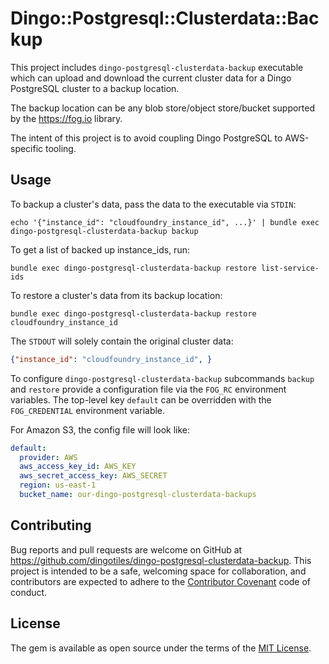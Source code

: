 # Dingo::Postgresql::Clusterdata::Backup

This project includes `dingo-postgresql-clusterdata-backup` executable which can upload and download the current cluster data for a Dingo PostgreSQL cluster to a backup location.

The backup location can be any blob store/object store/bucket supported by the https://fog.io library.

The intent of this project is to avoid coupling Dingo PostgreSQL to AWS-specific tooling.

## Usage

To backup a cluster's data, pass the data to the executable via `STDIN`:

```
echo '{"instance_id": "cloudfoundry_instance_id", ...}' | bundle exec dingo-postgresql-clusterdata-backup backup
```

To get a list of backed up instance_ids, run:

```
bundle exec dingo-postgresql-clusterdata-backup restore list-service-ids
```

To restore a cluster's data from its backup location:

```
bundle exec dingo-postgresql-clusterdata-backup restore cloudfoundry_instance_id
```

The `STDOUT` will solely contain the original cluster data:

```json
{"instance_id": "cloudfoundry_instance_id", }
```

To configure `dingo-postgresql-clusterdata-backup` subcommands `backup` and `restore` provide a configuration file via the `FOG_RC` environment variables. The top-level key `default` can be overridden with the `FOG_CREDENTIAL` environment variable.

For Amazon S3, the config file will look like:

```yaml
default:
  provider: AWS
  aws_access_key_id: AWS_KEY
  aws_secret_access_key: AWS_SECRET
  region: us-east-1
  bucket_name: our-dingo-postgresql-clusterdata-backups
```

## Contributing

Bug reports and pull requests are welcome on GitHub at https://github.com/dingotiles/dingo-postgresql-clusterdata-backup. This project is intended to be a safe, welcoming space for collaboration, and contributors are expected to adhere to the [Contributor Covenant](http://contributor-covenant.org) code of conduct.


## License

The gem is available as open source under the terms of the [MIT License](http://opensource.org/licenses/MIT).
